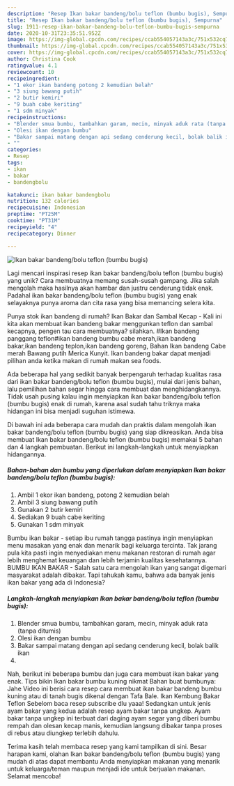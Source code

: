```yaml
---
description: "Resep Ikan bakar bandeng/bolu teflon (bumbu bugis), Sempurna"
title: "Resep Ikan bakar bandeng/bolu teflon (bumbu bugis), Sempurna"
slug: 1911-resep-ikan-bakar-bandeng-bolu-teflon-bumbu-bugis-sempurna
date: 2020-10-31T23:35:51.952Z
image: https://img-global.cpcdn.com/recipes/ccab554057143a3c/751x532cq70/ikan-bakar-bandengbolu-teflon-bumbu-bugis-foto-resep-utama.jpg
thumbnail: https://img-global.cpcdn.com/recipes/ccab554057143a3c/751x532cq70/ikan-bakar-bandengbolu-teflon-bumbu-bugis-foto-resep-utama.jpg
cover: https://img-global.cpcdn.com/recipes/ccab554057143a3c/751x532cq70/ikan-bakar-bandengbolu-teflon-bumbu-bugis-foto-resep-utama.jpg
author: Christina Cook
ratingvalue: 4.1
reviewcount: 10
recipeingredient:
- "1 ekor ikan bandeng potong 2 kemudian belah"
- "3 siung bawang putih"
- "2 butir kemiri"
- "9 buah cabe keriting"
- "1 sdm minyak"
recipeinstructions:
- "Blender smua bumbu, tambahkan garam, mecin, minyak aduk rata (tanpa ditumis)"
- "Olesi ikan dengan bumbu"
- "Bakar sampai matang dengan api sedang cenderung kecil, bolak balik ikan"
- ""
categories:
- Resep
tags:
- ikan
- bakar
- bandengbolu

katakunci: ikan bakar bandengbolu 
nutrition: 132 calories
recipecuisine: Indonesian
preptime: "PT25M"
cooktime: "PT31M"
recipeyield: "4"
recipecategory: Dinner

---
```



![Ikan bakar bandeng/bolu teflon (bumbu bugis)](https://img-global.cpcdn.com/recipes/ccab554057143a3c/751x532cq70/ikan-bakar-bandengbolu-teflon-bumbu-bugis-foto-resep-utama.jpg)

Lagi mencari inspirasi resep ikan bakar bandeng/bolu teflon (bumbu bugis) yang unik? Cara membuatnya memang susah-susah gampang. Jika salah mengolah maka hasilnya akan hambar dan justru cenderung tidak enak. Padahal ikan bakar bandeng/bolu teflon (bumbu bugis) yang enak selayaknya punya aroma dan cita rasa yang bisa memancing selera kita.

Punya stok ikan bandeng di rumah? Ikan Bakar dan Sambal Kecap - Kali ini kita akan membuat ikan bandeng bakar menggunkan teflon dan sambal kecapnya, pengen tau cara membuatnya? silahkan. #Ikan bandeng panggang teflon#ikan bandeng bumbu cabe merah,ikan bandeng bakar,ikan bandeng teplon,ikan bandeng goreng, Bahan Ikan bandeng Cabe merah Bawang putih Merica Kunyit. Ikan bandeng bakar dapat menjadi pilihan anda ketika makan di rumah makan sea foods.

Ada beberapa hal yang sedikit banyak berpengaruh terhadap kualitas rasa dari ikan bakar bandeng/bolu teflon (bumbu bugis), mulai dari jenis bahan, lalu pemilihan bahan segar hingga cara membuat dan menghidangkannya. Tidak usah pusing kalau ingin menyiapkan ikan bakar bandeng/bolu teflon (bumbu bugis) enak di rumah, karena asal sudah tahu triknya maka hidangan ini bisa menjadi suguhan istimewa.


Di bawah ini ada beberapa cara mudah dan praktis dalam mengolah ikan bakar bandeng/bolu teflon (bumbu bugis) yang siap dikreasikan. Anda bisa membuat Ikan bakar bandeng/bolu teflon (bumbu bugis) memakai 5 bahan dan 4 langkah pembuatan. Berikut ini langkah-langkah untuk menyiapkan hidangannya.

<!--inarticleads1-->

##### Bahan-bahan dan bumbu yang diperlukan dalam menyiapkan Ikan bakar bandeng/bolu teflon (bumbu bugis):

1. Ambil 1 ekor ikan bandeng, potong 2 kemudian belah
1. Ambil 3 siung bawang putih
1. Gunakan 2 butir kemiri
1. Sediakan 9 buah cabe keriting
1. Gunakan 1 sdm minyak


Bumbu ikan bakar - setiap ibu rumah tangga pastinya ingin menyiapkan menu masakan yang enak dan menarik bagi keluarga tercinta. Tak jarang pula kita pasti ingin menyediakan menu makanan restoran di rumah agar lebih menghemat keuangan dan lebih terjamin kualitas kesehatannya. BUMBU IKAN BAKAR - Salah satu cara mengolah ikan yang sangat digemari masyarakat adalah dibakar. Tapi tahukah kamu, bahwa ada banyak jenis ikan bakar yang ada di Indonesia? 

<!--inarticleads2-->

##### Langkah-langkah menyiapkan Ikan bakar bandeng/bolu teflon (bumbu bugis):

1. Blender smua bumbu, tambahkan garam, mecin, minyak aduk rata (tanpa ditumis)
1. Olesi ikan dengan bumbu
1. Bakar sampai matang dengan api sedang cenderung kecil, bolak balik ikan
1. 


Nah, berikut ini beberapa bumbu dan juga cara membuat ikan bakar yang enak. Tips bikin Ikan bakar bumbu kuning nikmat Bahan buat bumbunya: Jahe Video ini berisi cara resep cara membuat ikan bakar bandeng bumbu kuning atau di tanah bugis dikenal dengan Tafa Bale. Ikan Kembung Bakar Teflon Sebelom baca resep subscribe dlu yaaa! Sedangkan untuk jenis ayam bakar yang kedua adalah resep ayam bakar tanpa ungkep. Ayam bakar tanpa ungkep ini terbuat dari daging ayam segar yang diberi bumbu rempah dan olesan kecap manis, kemudian langsung dibakar tanpa proses di rebus atau diungkep terlebih dahulu. 

Terima kasih telah membaca resep yang kami tampilkan di sini. Besar harapan kami, olahan Ikan bakar bandeng/bolu teflon (bumbu bugis) yang mudah di atas dapat membantu Anda menyiapkan makanan yang menarik untuk keluarga/teman maupun menjadi ide untuk berjualan makanan. Selamat mencoba!
